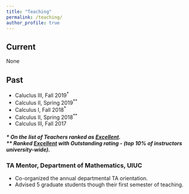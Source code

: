 ```yaml
---
title: "Teaching"
permalink: /teaching/
author_profile: true
---
```


## Current 

None

## Past

   * Caluclus III, Fall 2019<sup>*</sup>
   * Calculus II,  Spring 2019<sup>**</sup>
   * Calculus I,   Fall 2018<sup>*</sup>
   * Calculus II,  Spring 2018<sup>**</sup>
   * Calculus III, Fall 2017

##### * On the list of Teachers ranked as <a href="https://citl.illinois.edu/citl-101/measurement-evaluation/teaching-evaluation/teaching-evaluations(ices)/teachers-ranked-as-excellent" target="_blank"> Excellent</a>.<br> ** Ranked <a href="https://citl.illinois.edu/citl-101/measurement-evaluation/teaching-evaluation/teaching-evaluations-(ices)/teachers-ranked-as-excellent" target="_blank"> Excellent</a> with <i>Outstanding</i> rating - (top 10% of instructors university-wide).</h5>

### TA Mentor, Department of Mathematics, UIUC
   * Co-organized the annual departmental TA orientation.
   * Advised 5 graduate students though their first semester of teaching.
